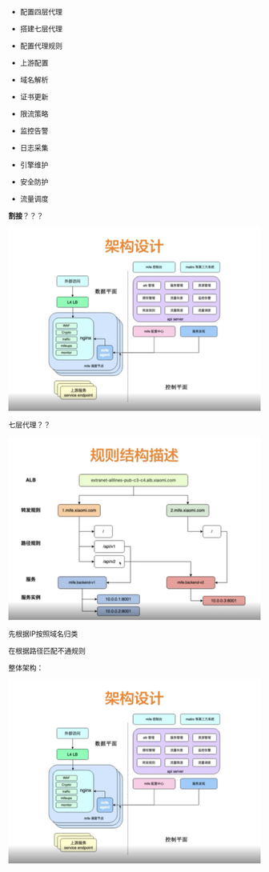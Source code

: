- 配置四层代理

- 搭建七层代理

- 配置代理规则

- 上游配置

- 域名解析

- 证书更新

- 限流策略

- 监控告警

- 日志采集

- 引擎维护

- 安全防护

- 流量调度

**割接**？？？

![](../../操作/assets/2022-12-09-15-25-58-image.png)

七层代理？？

![](../../操作/assets/2022-12-09-15-15-07-image.png)

先根据IP按照域名归类

在根据路径匹配不通规则

整体架构：

![](../../操作/assets/2022-12-09-15-18-23-image.png)

